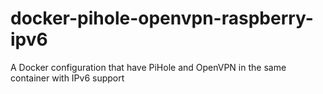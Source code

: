 # docker-pihole-openvpn-raspberry-ipv6
A Docker configuration that have PiHole and OpenVPN in the same container with IPv6 support
